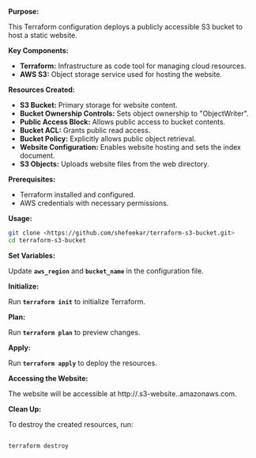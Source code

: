 

**Purpose:**

This Terraform configuration deploys a publicly accessible S3 bucket to host a static website.

**Key Components:**

- **Terraform:** Infrastructure as code tool for managing cloud resources.
- **AWS S3:** Object storage service used for hosting the website.

**Resources Created:**

- **S3 Bucket:** Primary storage for website content.
- **Bucket Ownership Controls:** Sets object ownership to "ObjectWriter".
- **Public Access Block:** Allows public access to bucket contents.
- **Bucket ACL:** Grants public read access.
- **Bucket Policy:** Explicitly allows public object retrieval.
- **Website Configuration:** Enables website hosting and sets the index document.
- **S3 Objects:** Uploads website files from the web directory.

**Prerequisites:**

- Terraform installed and configured.
- AWS credentials with necessary permissions.

**Usage:**

```bash
git clone <https://github.com/shefeekar/terraform-s3-bucket.git>
cd terraform-s3-bucket
```

**Set Variables:**

Update **`aws_region`** and **`bucket_name`** in the configuration file.

**Initialize:**

Run **`terraform init`** to initialize Terraform.

**Plan:**

Run **`terraform plan`** to preview changes.

**Apply:**

Run **`terraform apply`** to deploy the resources.

**Accessing the Website:**

The website will be accessible at http://<bucket-name>.s3-website.<aws-region>.amazonaws.com.

**Clean Up:**

To destroy the created resources, run:

```

terraform destroy

```
